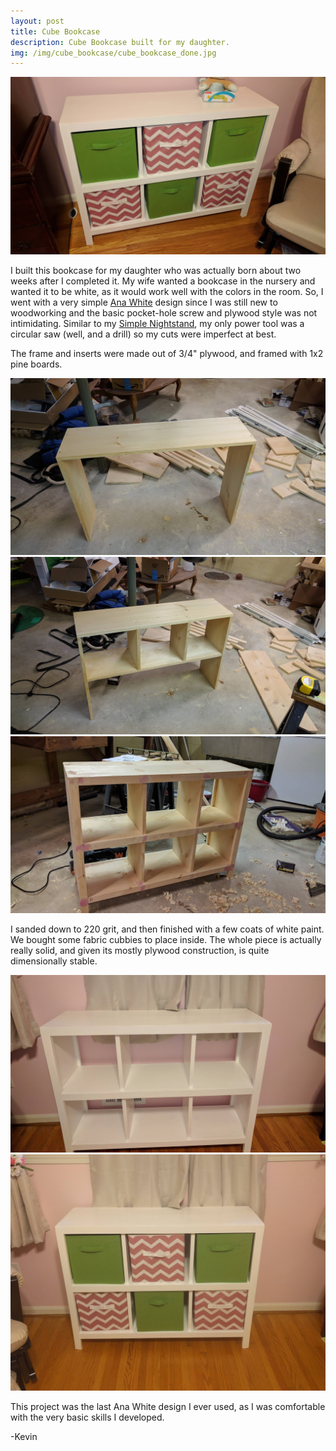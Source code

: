 ```yaml
---
layout: post
title: Cube Bookcase 
description: Cube Bookcase built for my daughter.
img: /img/cube_bookcase/cube_bookcase_done.jpg
---
```


<div class="img_row">
    <img class="col three" src="/img/cube_bookcase/cube_bookcase.jpg"/>
</div>

I built this bookcase for my daughter who was actually born about two weeks after I completed it.  My wife wanted a bookcase in the nursery and wanted it to be white, as it would work well with the colors in the room.  So, I went with a very simple [Ana White](http://www.ana-white.com) design since I was still new to woodworking and the basic pocket-hole screw and plywood style was not intimidating.  Similar to my [Simple Nightstand](/furniture/2017_05_01_nightstand), my only power tool was a circular saw (well, and a drill) so my cuts were imperfect at best.

The frame and inserts were made out of 3/4" plywood, and framed with 1x2 pine boards.

<div class="img row">
    <img class="col three" src="/img/cube_bookcase/frame1.jpg"/>
</div>
<div class="img row">
    <img class="col three" src="/img/cube_bookcase/frame2.jpg"/>
</div>
<div class="img row">
    <img class="col three" src="/img/cube_bookcase/frame3.jpg"/>
</div>


I sanded down to 220 grit, and then finished with a few coats of white paint.  We bought some fabric cubbies to place inside.  The whole piece is actually really solid, and given its mostly plywood construction, is quite dimensionally stable.

<div class="img row">
    <img class="col three" src="/img/cube_bookcase/frame_painted.jpg"/>
</div>
<div class="img row">
    <img class="col three" src="/img/cube_bookcase/cube_bookcase_done.jpg"/>
</div>

This project was the last Ana White design I ever used, as I was comfortable with the very basic skills I developed.  

-Kevin
